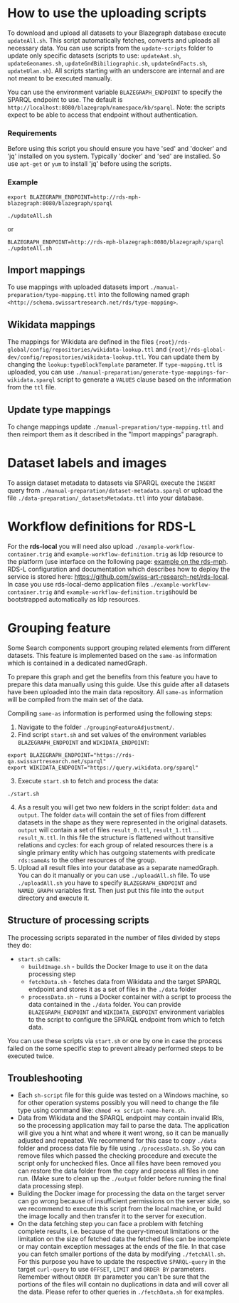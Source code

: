 # How to use the uploading scripts
To download and upload all datasets to your Blazegraph database execute `updateAll.sh`. This script automatically fetches, converts and uploads all necessary data. You can use scripts from the `update-scripts` folder to update only specific datasets (scripts to use: `updateAat.sh`, `updateGeonames.sh`, `updateGndBibiliographic.sh`, `updateGndFacts.sh`, `updateUlan.sh`). All scripts starting with an underscore are internal and are not meant to be executed manually.

You can use the environment variable `BLAZEGRAPH_ENDPOINT` to specify the SPARQL endpoint to use. The default is `http://localhost:8080/blazegraph/namespace/kb/sparql`. Note: the scripts expect to be able to access that endpoint without authentication. 

### Requirements
Before using this script you should ensure you have 'sed' and 'docker' and 'jq' installed on you system. Typically 'docker' and 'sed' are installed. So use `apt-get` or `yum` to install 'jq' before using the scripts.

### Example
```
export BLAZEGRAPH_ENDPOINT=http://rds-mph-blazegraph:8080/blazegraph/sparql

./updateAll.sh
```
or
```
BLAZEGRAPH_ENDPOINT=http://rds-mph-blazegraph:8080/blazegraph/sparql ./updateAll.sh
```

## Import mappings
To use mappings with uploaded datasets import `./manual-preparation/type-mapping.ttl` into the following named graph `<http://schema.swissartresearch.net/rds/type-mapping>`.

## Wikidata mappings
The mappings for Wikidata are defined in the files `{root}/rds-global/config/repositories/wikidata-lookup.ttl` and `{root}/rds-global-dev/config/repositories/wikidata-lookup.ttl`. You can update them by changing the `lookup:typeBlockTemplate` parameter. If `type-mapping.ttl` is uploaded, you can use `./manual-preparation/generate-type-mappings-for-wikidata.sparql` script to generate a `VALUES` clause based on the information from the `ttl` file.

## Update type mappings
To change mappings update `./manual-preparation/type-mapping.ttl` and then reimport them as it described in the "Import mappings" paragraph.

# Dataset labels and images
To assign dataset metadata to datasets via SPARQL execute the `INSERT` query from `./manual-preparation/dataset-metadata.sparql` or upload the file `./data-preparation/_datasetsMetadata.ttl` into your database.

# Workflow definitions for RDS-L
For the **rds-local** you will need also upload `./example-workflow-container.trig` and `example-workflow-definition.trig` as ldp resource to the platform (use interface on the following page: [example on the rds-mph](https://rds-local-mph.swissartresearch.net/resource/Platform:rootContainer?repository=assets). RDS-L configuration and documentation which describes how to deploy the service is stored here: https://github.com/swiss-art-research-net/rds-local. In case you use rds-local-demo application files `./example-workflow-container.trig` and `example-workflow-definition.trig`should be bootstrapped automatically as ldp resources.

# Grouping feature
Some Search components support grouping related elements from different datasets. This feature is implemented based on the `same-as` information which is contained in a dedicated namedGraph. 

To prepare this graph and get the benefits from this feature you have to prepare this data manually using this guide. Use this guide after all datasets have been uploaded into the main data repository. All `same-as` information will be compiled from the main set of the data.

Compiling `same-as` information is performed using the following steps:
1. Navigate to the folder `./groupingFeatureAdjustment/`.
2. Find script `start.sh` and set values of the environment variables `BLAZEGRAPH_ENDPOINT` and `WIKIDATA_ENDPOINT`:
```
export BLAZEGRAPH_ENDPOINT="https://rds-qa.swissartresearch.net/sparql"
export WIKIDATA_ENDPOINT="https://query.wikidata.org/sparql"
```
3. Execute `start.sh` to fetch and process the data:
```
./start.sh
```
4. As a result you will get two new folders in the script folder: `data` and `output`. The folder `data` will contain the set of files from different datasets in the shape as they were represented in the original datasets. `output` will contain a set of files `result_0.ttl`, `result_1.ttl` ... `result_N.ttl`. In this file the structure is flattened without transitive relations and cycles: for each group of related resources there is a single primary entity which has outgoing statements with predicate `rds:sameAs` to the other resources of the group.
5. Upload all result files into your database as a separate namedGraph. You can do it manually or you can use `./uploadAll.sh` file. To use `./uploadAll.sh` you have to specify `BLAZEGRAPH_ENDPOINT` and `NAMED_GRAPH` variables first. Then just put this file into the `output` directory and execute it.

## Structure of processing scripts
The processing scripts separated in the number of files divided by steps they do:
* `start.sh` calls:
    * `buildImage.sh` - builds the Docker Image to use it on the data processing step
    * `fetchData.sh` - fetches data from Wikidata and the target SPARQL endpoint and stores it as a set of files in the `./data` folder
    * `processData.sh` - runs a Docker container with a script to process the data contained in the `./data` folder. You can provide `BLAZEGRAPH_ENDPOINT` and `WIKIDATA_ENDPOINT` environment variables to the script to configure the SPARQL endpoint from which to fetch data.

You can use these scripts via `start.sh` or one by one in case the process failed on the some specific step to prevent already performed steps to be executed twice.

## Troubleshooting
* Each `sh-script` file for this guide was tested on a Windows machine, so for other operation systems possibly you will need to change the file type using command like: ```chmod +x script-name-here.sh```.
* Data from Wikidata and the SPARQL endpoint may contain invalid IRIs, so the processing application may fail to parse the data. The application will give you a hint what and where it went wrong, so it can be manually adjusted and repeated. We recommend for this case to copy `./data` folder and process data file by file using `./processData.sh`. So you can remove files which passed the checking procedure and execute the script only for unchecked files. Once all files have been removed you can restore the data folder from the copy and process all files in one run. (Make sure to clean up the `./output` folder before running the final data processing step).
* Building the Docker image for processing the data on the target server can go wrong because of insufficient permissions on the server side, so we recommend to execute this script from the local machine, or build the image locally and then transfer it to the server for execution.
* On the data fetching step you can face a problem with fetching complete results, i.e. because of the query-timeout limitations or the limitation on the size of fetched data the fetched files can be incomplete or may contain exception messages at the ends of the file. In that case you can fetch smaller portions of the data by modifying `./fetchAll.sh`. For this purpose you have to update the respective `SPARQL-query` in the target `curl-query` to use `OFFSET`, `LIMIT` and `ORDER BY` parameters. Remember without `ORDER BY` parameter you can't be sure that the portions of the files will contain no duplications in data and will cover all the data. Please refer to other queries in `./fetchData.sh` for examples.

